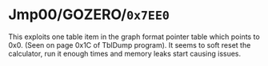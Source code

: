 # Jmp00/GOZERO/`0x7EE0`

This exploits one table item in the graph format pointer table which points to 0x0. (Seen on page 0x1C of TblDump program). It seems to soft reset the calculator, run it enough times and memory leaks start causing issues.
